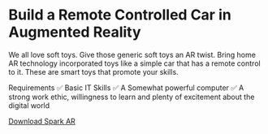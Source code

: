 # Build a Remote Controlled Car in Augmented Reality

We all love soft toys. Give those generic soft toys an AR twist. Bring home AR technology incorporated toys like a simple car that has a remote control to it. These are smart toys that promote your skills.

Requirements
✅ Basic IT Skills
✅ A Somewhat powerful computer
✅ A strong work ethic, willingness to learn and plenty of excitement about the digital world


[Download Spark AR](https://sparkar.facebook.com/ar-studio/download/)
